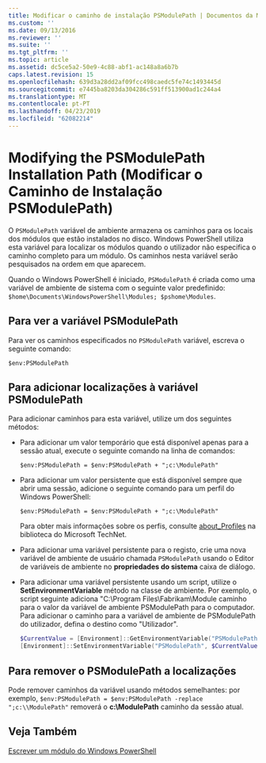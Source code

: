 ```yaml
---
title: Modificar o caminho de instalação PSModulePath | Documentos da Microsoft
ms.custom: ''
ms.date: 09/13/2016
ms.reviewer: ''
ms.suite: ''
ms.tgt_pltfrm: ''
ms.topic: article
ms.assetid: dc5ce5a2-50e9-4c88-abf1-ac148a8a6b7b
caps.latest.revision: 15
ms.openlocfilehash: 639d3a28dd2af09fcc498caedc5fe74c1493445d
ms.sourcegitcommit: e7445ba8203da304286c591ff513900ad1c244a4
ms.translationtype: MT
ms.contentlocale: pt-PT
ms.lasthandoff: 04/23/2019
ms.locfileid: "62082214"
---
```

# <a name="modifying-the-psmodulepath-installation-path"></a>Modifying the PSModulePath Installation Path (Modificar o Caminho de Instalação PSModulePath)

O `PSModulePath` variável de ambiente armazena os caminhos para os locais dos módulos que estão instalados no disco. Windows PowerShell utiliza esta variável para localizar os módulos quando o utilizador não especifica o caminho completo para um módulo. Os caminhos nesta variável serão pesquisados na ordem em que aparecem.

Quando o Windows PowerShell é iniciado, `PSModulePath` é criada como uma variável de ambiente de sistema com o seguinte valor predefinido: `$home\Documents\WindowsPowerShell\Modules; $pshome\Modules`.

## <a name="to-view-the-psmodulepath-variable"></a>Para ver a variável PSModulePath

Para ver os caminhos especificados no `PSModulePath` variável, escreva o seguinte comando:

`$env:PSModulePath`

## <a name="to-add-locations-to-the-psmodulepath-variable"></a>Para adicionar localizações à variável PSModulePath

Para adicionar caminhos para esta variável, utilize um dos seguintes métodos:

- Para adicionar um valor temporário que está disponível apenas para a sessão atual, execute o seguinte comando na linha de comandos:

  `$env:PSModulePath = $env:PSModulePath + ";c:\ModulePath"`

- Para adicionar um valor persistente que está disponível sempre que abrir uma sessão, adicione o seguinte comando para um perfil do Windows PowerShell:

  `$env:PSModulePath = $env:PSModulePath + ";c:\ModulePath"`

  Para obter mais informações sobre os perfis, consulte [about_Profiles](/powershell/module/microsoft.powershell.core/about/about_profiles) na biblioteca do Microsoft TechNet.

- Para adicionar uma variável persistente para o registo, crie uma nova variável de ambiente de usuário chamada `PSModulePath` usando o Editor de variáveis de ambiente no **propriedades do sistema** caixa de diálogo.

- Para adicionar uma variável persistente usando um script, utilize o **SetEnvironmentVariable** método na classe de ambiente. Por exemplo, o script seguinte adiciona "C:\Program Files\Fabrikam\Module caminho para o valor da variável de ambiente PSModulePath para o computador. Para adicionar o caminho para a variável de ambiente de PSModulePath do utilizador, defina o destino como "Utilizador".

  ```powershell
  $CurrentValue = [Environment]::GetEnvironmentVariable("PSModulePath", "Machine")
  [Environment]::SetEnvironmentVariable("PSModulePath", $CurrentValue + ";C:\Program Files\Fabrikam\Modules", "Machine")

  ```

## <a name="to-remove-locations-from-the-psmodulepath"></a>Para remover o PSModulePath a localizações

Pode remover caminhos da variável usando métodos semelhantes: por exemplo, `$env:PSModulePath = $env:PSModulePath -replace ";c:\\ModulePath"` removerá o **c:\ModulePath** caminho da sessão atual.

## <a name="see-also"></a>Veja Também

[Escrever um módulo do Windows PowerShell](./writing-a-windows-powershell-module.md)
